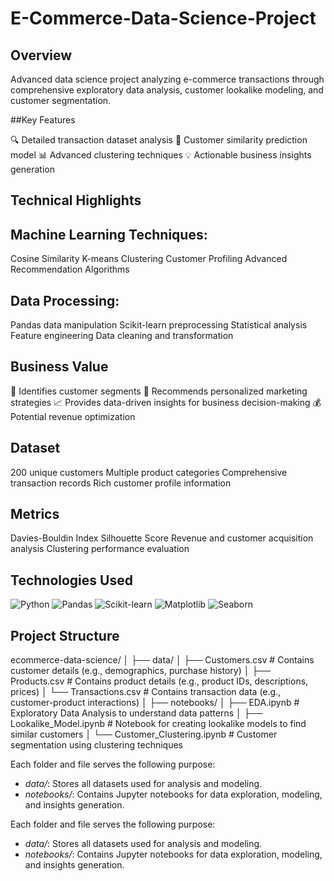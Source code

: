 # E-Commerce-Data-Science-Project
## Overview
Advanced data science project analyzing e-commerce transactions through comprehensive exploratory data analysis, customer lookalike modeling, and customer segmentation.

##Key Features

🔍 Detailed transaction dataset analysis
🤝 Customer similarity prediction model
📊 Advanced clustering techniques
💡 Actionable business insights generation

## Technical Highlights

## Machine Learning Techniques:

Cosine Similarity
K-means Clustering
Customer Profiling
Advanced Recommendation Algorithms


## Data Processing:

Pandas data manipulation
Scikit-learn preprocessing
Statistical analysis
Feature engineering
Data cleaning and transformation

## Business Value

🎯 Identifies customer segments
🚀 Recommends personalized marketing strategies
📈 Provides data-driven insights for business decision-making
💰 Potential revenue optimization

## Dataset

200 unique customers
Multiple product categories
Comprehensive transaction records
Rich customer profile information

## Metrics

Davies-Bouldin Index
Silhouette Score
Revenue and customer acquisition analysis
Clustering performance evaluation

## Technologies Used

![Python](https://img.shields.io/badge/Python-3.8+-blue)
![Pandas](https://img.shields.io/badge/Pandas-Data%20Analysis-green)
![Scikit-learn](https://img.shields.io/badge/Scikit--learn-ML-red)
![Matplotlib](https://img.shields.io/badge/Matplotlib-Visualization-orange)
![Seaborn](https://img.shields.io/badge/Seaborn-Statistical-blueviolet)

## Project Structure

ecommerce-data-science/
│
├── data/
│   ├── Customers.csv          # Contains customer details (e.g., demographics, purchase history)
│   ├── Products.csv           # Contains product details (e.g., product IDs, descriptions, prices)
│   └── Transactions.csv       # Contains transaction data (e.g., customer-product interactions)
│
├── notebooks/
│   ├── EDA.ipynb              # Exploratory Data Analysis to understand data patterns
│   ├── Lookalike_Model.ipynb  # Notebook for creating lookalike models to find similar customers
│   └── Customer_Clustering.ipynb  # Customer segmentation using clustering techniques


Each folder and file serves the following purpose:

- *data/*: Stores all datasets used for analysis and modeling.
- *notebooks/*: Contains Jupyter notebooks for data exploration, modeling, and insights generation.

Each folder and file serves the following purpose:

- *data/*: Stores all datasets used for analysis and modeling.
- *notebooks/*: Contains Jupyter notebooks for data exploration, modeling, and insights generation.

